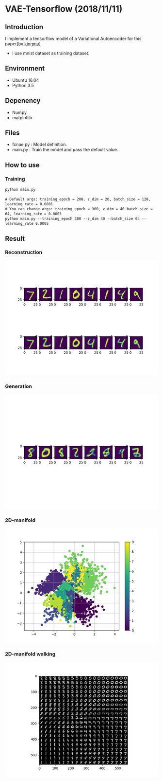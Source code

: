 # VAE-Tensorflow (2018/11/11)
## Introduction
I implement a tensorflow model of a Variational Autoencoder for this paper[[by kingma]](https://arxiv.org/abs/1312.6114)
- I use mnist dataset as training dataset.

## Environment
- Ubuntu 16.04
- Python 3.5

## Depenency
- Numpy
- matplotlib

## Files
- fcnae.py : Model definition.
- main.py : Train the model and pass the default value.

## How to use
### Training
```shell
python main.py

# Default args: training_epoch = 200, z_dim = 20, batch_size = 128, learning_rate = 0.0001
# You can change args: training_epoch = 300, z_dim = 40 batch_size = 64, learning_rate = 0.0005
python main.py --training_epoch 300 --z_dim 40 --batch_size 64 --learning_rate 0.0005
```

## Result
### Reconstruction

![Alt Text](https://github.com/DevKiHyun/VAE-Tensorflow/blob/master/result/reconstruction.png)

### Generation

![Alt Text](https://github.com/DevKiHyun/VAE-Tensorflow/blob/master/result/generation.png)

### 2D-manifold

![Alt Text](https://github.com/DevKiHyun/VAE-Tensorflow/blob/master/result/manifold.png)

### 2D-manifold walking

![Alt Text](https://github.com/DevKiHyun/VAE-Tensorflow/blob/master/result/walking.png)
